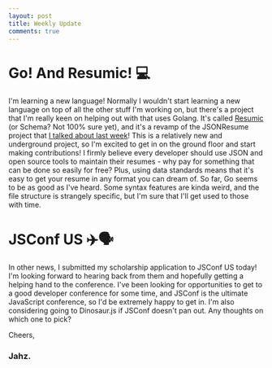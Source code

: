 ```yaml
---
layout: post
title: Weekly Update
comments: true
---
```


# Go! And Resumic! 💻

I'm learning a new language! Normally I wouldn't start learning a new language on top of all the other stuff I'm working on, but there's a project that I'm really keen on helping out with that uses Golang. It's called [Resumic](https://github.com/resumic) (or Schema? Not 100% sure yet), and it's a revamp of the JSONResume project that [I talked about last week](https://jahz.co/2019/03/28/weeklyupdate.html)! This is a relatively new and underground project, so I'm excited to get in on the ground floor and start making contributions! I firmly believe every developer should use JSON and open source tools to maintain their resumes - why pay for something that can be done so easily for free? Plus, using data standards means that it's easy to get your resume in any format you can dream of. So far, Go seems to be as good as I've heard. Some syntax features are kinda weird, and the file structure is strangely specific, but I'm sure that I'll get used to those with time.

# JSConf US ✈️🗣

In other news, I submitted my scholarship application to JSConf US today! I'm looking forward to hearing back from them and hopefully getting a helping hand to the conference. I've been looking for opportunities to get to a good developer conference for some time, and JSConf is the ultimate JavaScript conference, so I'd be extremely happy to get in. I'm also considering going to Dinosaur.js if JSConf doesn't pan out. Any thoughts on which one to pick?

Cheers,

### Jahz.
